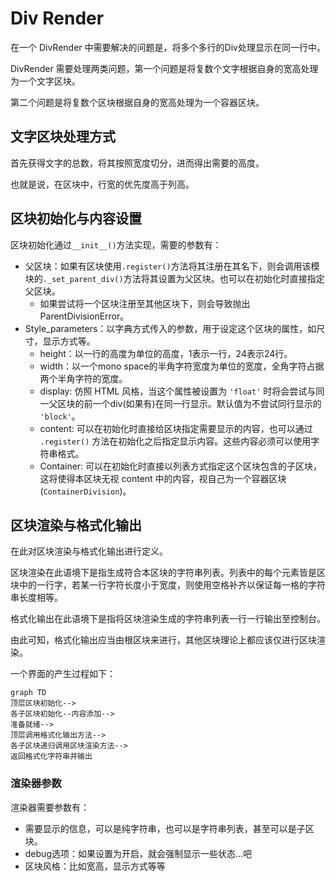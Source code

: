 # Div Render

在一个 DivRender 中需要解决的问题是，将多个多行的Div处理显示在同一行中。

DivRender 需要处理两类问题，第一个问题是将复数个文字根据自身的宽高处理为一个文字区块。

第二个问题是将复数个区块根据自身的宽高处理为一个容器区块。



## 文字区块处理方式

首先获得文字的总数，将其按照宽度切分，进而得出需要的高度。

也就是说，在区块中，行宽的优先度高于列高。







## 区块初始化与内容设置

区块初始化通过`__init__()`方法实现，需要的参数有：

- 父区块：如果有区块使用`.register()`方法将其注册在其名下，则会调用该模块的`._set_parent_div()`方法将其设置为父区块。也可以在初始化时直接指定父区块。
  - 如果尝试将一个区块注册至其他区块下，则会导致抛出 ParentDivisionError。
- Style_parameters：以字典方式传入的参数，用于设定这个区块的属性，如尺寸，显示方式等。
  - height：以一行的高度为单位的高度，1表示一行，24表示24行。
  - width：以一个mono space的半角字符宽度为单位的宽度，全角字符占据两个半角字符的宽度。
  - display: 仿照 HTML 风格，当这个属性被设置为 `'float'` 时将会尝试与同一父区块的前一个div(如果有)在同一行显示。默认值为不尝试同行显示的 `'block'`。
  - content: 可以在初始化时直接给区块指定需要显示的内容，也可以通过 `.register()` 方法在初始化之后指定显示内容。这些内容必须可以使用字符串格式。
  - Container: 可以在初始化时直接以列表方式指定这个区块包含的子区块，这将使得本区块无视 content 中的内容，视自己为一个容器区块(`ContainerDivision`)。



## 区块渲染与格式化输出

在此对区块渲染与格式化输出进行定义。

区块渲染在此语境下是指生成符合本区块的字符串列表。列表中的每个元素皆是区块中的一行字，若某一行字符长度小于宽度，则使用空格补齐以保证每一格的字符串长度相等。

格式化输出在此语境下是指将区块渲染生成的字符串列表一行一行输出至控制台。

由此可知，格式化输出应当由根区块来进行，其他区块理论上都应该仅进行区块渲染。

一个界面的产生过程如下：

```mermaid
graph TD
顶层区块初始化-->
各子区块初始化--内容添加-->
准备就绪-->
顶层调用格式化输出方法-->
各子区块递归调用区块渲染方法-->
返回格式化字符串并输出
```

### 渲染器参数

渲染器需要参数有：

- 需要显示的信息，可以是纯字符串，也可以是字符串列表，甚至可以是子区块。
- debug选项：如果设置为开启，就会强制显示一些状态...吧
- 区块风格：比如宽高，显示方式等等

